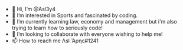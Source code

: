 - 👋 Hi, I’m @Asl3y4
- 👀 I’m interested in Sports and fascinated by coding.
- 🌱 I’m currently learning law, economy and management but i'm also trying to learn how to seriously code!
- 💞️ I’m looking to collaborate with everyone wishing to help me!
- 📫 How to reach me Λsl Ἄρης#1241
